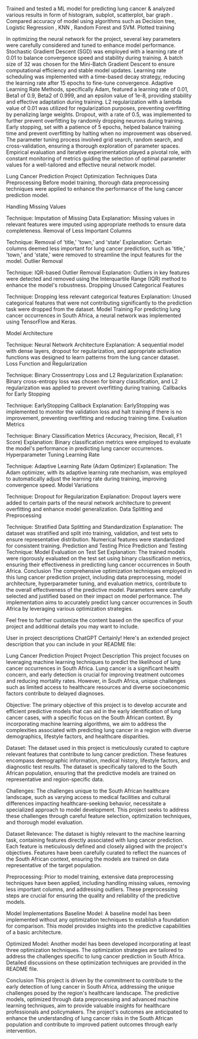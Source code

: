 Trained and tested a ML model for predicting lung cancer & analyzed various results in form of histogram, subplot, scatterplot, bar graph . Compared accuracy of model using algorithms such as Decision tree, Logistic Regression , KNN , Random Forest and SVM. Plotted training

In optimizing the neural network for the project, several key parameters were carefully considered and tuned to enhance model performance. Stochastic Gradient Descent (SGD) was employed with a learning rate of 0.01 to balance convergence speed and stability during training. A batch size of 32 was chosen for the Mini-Batch Gradient Descent to ensure computational efficiency and stable model updates. Learning rate scheduling was implemented with a time-based decay strategy, reducing the learning rate after 15 epochs to fine-tune convergence. Adaptive Learning Rate Methods, specifically Adam, featured a learning rate of 0.01, Beta1 of 0.9, Beta2 of 0.999, and an epsilon value of 1e-8, providing stability and effective adaptation during training. L2 regularization with a lambda value of 0.01 was utilized for regularization purposes, preventing overfitting by penalizing large weights. Dropout, with a rate of 0.5, was implemented to further prevent overfitting by randomly dropping neurons during training. Early stopping, set with a patience of 5 epochs, helped balance training time and prevent overfitting by halting when no improvement was observed. The parameter tuning process involved grid search, random search, and cross-validation, ensuring a thorough exploration of parameter spaces. Empirical evaluation and iterative experimentation played a pivotal role, with constant monitoring of metrics guiding the selection of optimal parameter values for a well-tailored and effective neural network model.

Lung Cancer Prediction Project
Optimization Techniques
Data Preprocessing
Before model training, thorough data preprocessing techniques were applied to enhance the performance of the lung cancer prediction model.

Handling Missing Values

Technique: Imputation of Missing Data
Explanation: Missing values in relevant features were imputed using appropriate methods to ensure data completeness.
Removal of Less Important Columns

Technique: Removal of 'title,' 'town,' and 'state'
Explanation: Certain columns deemed less important for lung cancer prediction, such as 'title,' 'town,' and 'state,' were removed to streamline the input features for the model.
Outlier Removal

Technique: IQR-based Outlier Removal
Explanation: Outliers in key features were detected and removed using the Interquartile Range (IQR) method to enhance the model's robustness.
Dropping Unused Categorical Features

Technique: Dropping less relevant categorical features
Explanation: Unused categorical features that were not contributing significantly to the prediction task were dropped from the dataset.
Model Training
For predicting lung cancer occurrences in South Africa, a neural network was implemented using TensorFlow and Keras.

Model Architecture

Technique: Neural Network Architecture
Explanation: A sequential model with dense layers, dropout for regularization, and appropriate activation functions was designed to learn patterns from the lung cancer dataset.
Loss Function and Regularization

Technique: Binary Crossentropy Loss and L2 Regularization
Explanation: Binary cross-entropy loss was chosen for binary classification, and L2 regularization was applied to prevent overfitting during training.
Callbacks for Early Stopping

Technique: EarlyStopping Callback
Explanation: EarlyStopping was implemented to monitor the validation loss and halt training if there is no improvement, preventing overfitting and reducing training time.
Evaluation Metrics

Technique: Binary Classification Metrics (Accuracy, Precision, Recall, F1 Score)
Explanation: Binary classification metrics were employed to evaluate the model's performance in predicting lung cancer occurrences.
Hyperparameter Tuning
Learning Rate

Technique: Adaptive Learning Rate (Adam Optimizer)
Explanation: The Adam optimizer, with its adaptive learning rate mechanism, was employed to automatically adjust the learning rate during training, improving convergence speed.
Model Variations

Technique: Dropout for Regularization
Explanation: Dropout layers were added to certain parts of the neural network architecture to prevent overfitting and enhance model generalization.
Data Splitting and Preprocessing

Technique: Stratified Data Splitting and Standardization
Explanation: The dataset was stratified and split into training, validation, and test sets to ensure representative distribution. Numerical features were standardized for consistent training.
Prediction and Testing
Price Prediction and Testing
Technique: Model Evaluation on Test Set
Explanation: The trained models were rigorously evaluated on the test set using binary classification metrics, ensuring their effectiveness in predicting lung cancer occurrences in South Africa.
Conclusion
The comprehensive optimization techniques employed in this lung cancer prediction project, including data preprocessing, model architecture, hyperparameter tuning, and evaluation metrics, contribute to the overall effectiveness of the predictive model. Parameters were carefully selected and justified based on their impact on model performance. The implementation aims to accurately predict lung cancer occurrences in South Africa by leveraging various optimization strategies.

Feel free to further customize the content based on the specifics of your project and additional details you may want to include.

User
in project descriptions
ChatGPT
Certainly! Here's an extended project description that you can include in your README file:

Lung Cancer Prediction Project
Project Description
This project focuses on leveraging machine learning techniques to predict the likelihood of lung cancer occurrences in South Africa. Lung cancer is a significant health concern, and early detection is crucial for improving treatment outcomes and reducing mortality rates. However, in South Africa, unique challenges such as limited access to healthcare resources and diverse socioeconomic factors contribute to delayed diagnoses.

Objective:
The primary objective of this project is to develop accurate and efficient predictive models that can aid in the early identification of lung cancer cases, with a specific focus on the South African context. By incorporating machine learning algorithms, we aim to address the complexities associated with predicting lung cancer in a region with diverse demographics, lifestyle factors, and healthcare disparities.

Dataset:
The dataset used in this project is meticulously curated to capture relevant features that contribute to lung cancer prediction. These features encompass demographic information, medical history, lifestyle factors, and diagnostic test results. The dataset is specifically tailored to the South African population, ensuring that the predictive models are trained on representative and region-specific data.

Challenges:
The challenges unique to the South African healthcare landscape, such as varying access to medical facilities and cultural differences impacting healthcare-seeking behavior, necessitate a specialized approach to model development. This project seeks to address these challenges through careful feature selection, optimization techniques, and thorough model evaluation.

Dataset
Relevance:
The dataset is highly relevant to the machine learning task, containing features directly associated with lung cancer prediction. Each feature is meticulously defined and closely aligned with the project's objectives. Features have been carefully curated to reflect the nuances of the South African context, ensuring the models are trained on data representative of the target population.

Preprocessing:
Prior to model training, extensive data preprocessing techniques have been applied, including handling missing values, removing less important columns, and addressing outliers. These preprocessing steps are crucial for ensuring the quality and reliability of the predictive models.

Model Implementations
Baseline Model:
A baseline model has been implemented without any optimization techniques to establish a foundation for comparison. This model provides insights into the predictive capabilities of a basic architecture.

Optimized Model:
Another model has been developed incorporating at least three optimization techniques. The optimization strategies are tailored to address the challenges specific to lung cancer prediction in South Africa. Detailed discussions on these optimization techniques are provided in the README file.

Conclusion
This project is driven by the commitment to contribute to the early detection of lung cancer in South Africa, addressing the unique challenges posed by the region's healthcare landscape. The predictive models, optimized through data preprocessing and advanced machine learning techniques, aim to provide valuable insights for healthcare professionals and policymakers. The project's outcomes are anticipated to enhance the understanding of lung cancer risks in the South African population and contribute to improved patient outcomes through early intervention.
